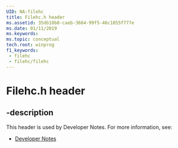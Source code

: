 ```yaml
---
UID: NA:filehc
title: Filehc.h header
ms.assetid: 35db10b8-caeb-3664-99f5-46c1055f777e
ms.date: 01/11/2019
ms.keywords: 
ms.topic: conceptual
tech.root: winprog
f1_keywords:
 - filehc
 - filehc/filehc
---
```


# Filehc.h header


## -description

This header is used by Developer Notes. For more information, see:

- [Developer Notes](../_winprog/index.md)

